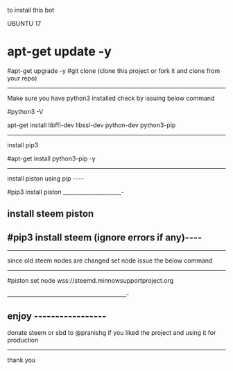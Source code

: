to install this bot 

UBUNTU 17 

# apt-get update -y 
#apt-get upgrade -y 
#git clone (clone this project or fork it and clone from your repo)
_____________________________________
Make sure you have python3 installed  check by issuing below command 

#python3 -V

apt-get install libffi-dev libssl-dev python-dev python3-pip

__________________________________________________________________________
install pip3

#apt-get install python3-pip -y

________________________________________________________________
install piston using pip ----


#pip3 install piston 
_____________________-


install steem piston 
----

#pip3 install steem   (ignore errors if any)----
----


____________________________________________________________________________________________
since old steem nodes are changed set node  issue the below command 

----


#piston set node wss://steemd.minnowsupportproject.org

___________________________________________-


enjoy  -----------------
--------------------------------------------------


donate steem or sbd to @pranishg if you liked the project and using it for production 

----------------

thank you 



